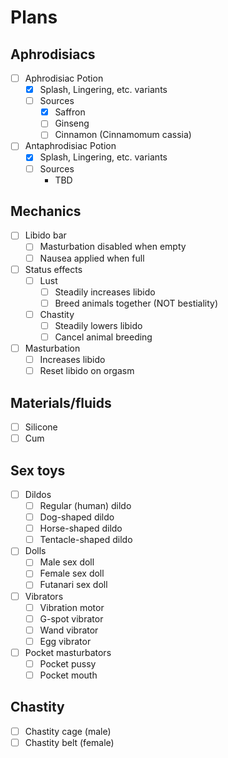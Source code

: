 # Plans

## Aphrodisiacs

- [ ] Aphrodisiac Potion
  - [x] Splash, Lingering, etc. variants
  - [ ] Sources
    - [x] Saffron
    - [ ] Ginseng
    - [ ] Cinnamon (Cinnamomum cassia)
- [ ] Antaphrodisiac Potion
  - [x] Splash, Lingering, etc. variants 
  - [ ] Sources
    - TBD

## Mechanics

- [ ] Libido bar
  - [ ] Masturbation disabled when empty
  - [ ] Nausea applied when full
- [ ] Status effects
  - [ ] Lust
    - [ ] Steadily increases libido
    - [ ] Breed animals together (NOT bestiality)
  - [ ] Chastity
    - [ ] Steadily lowers libido
    - [ ] Cancel animal breeding
- [ ] Masturbation
  - [ ] Increases libido
  - [ ] Reset libido on orgasm

## Materials/fluids

- [ ] Silicone
- [ ] Cum

## Sex toys

- [ ] Dildos
  - [ ] Regular (human) dildo
  - [ ] Dog-shaped dildo
  - [ ] Horse-shaped dildo
  - [ ] Tentacle-shaped dildo
- [ ] Dolls
  - [ ] Male sex doll
  - [ ] Female sex doll
  - [ ] Futanari sex doll
- [ ] Vibrators
  - [ ] Vibration motor
  - [ ] G-spot vibrator
  - [ ] Wand vibrator
  - [ ] Egg vibrator
- [ ] Pocket masturbators
  - [ ] Pocket pussy
  - [ ] Pocket mouth

## Chastity

- [ ] Chastity cage (male)
- [ ] Chastity belt (female)
